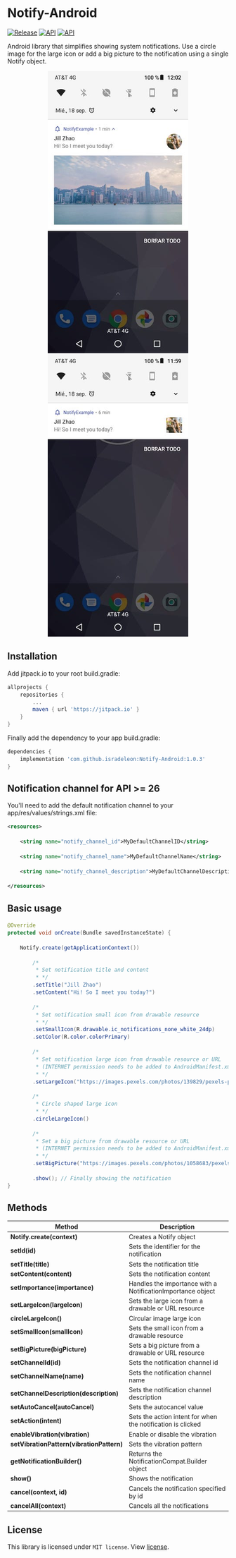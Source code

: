 # Notify-Android
[![Release](https://img.shields.io/github/release/isradeleon/Notify-Android.svg)](https://jitpack.io/#isradeleon/Notify-Android)
[![API](https://img.shields.io/badge/support-API%2019%2B-green)](https://android-arsenal.com/api?level=19#l19)
[![API](https://img.shields.io/badge/support-API%2028-violet)](https://android-arsenal.com/api?level=28#l19)

Android library that simplifies showing system notifications. Use a circle image for the large icon or add
a big picture to the notification using a single Notify object.

<p align="center">
    <img src="preview1.jpeg">
    <img src="preview2.jpeg">
</p>

## Installation

Add jitpack.io to your root build.gradle:
```gradle
allprojects {
    repositories {
        ...
        maven { url 'https://jitpack.io' }
    }
}
```

Finally add the dependency to your app build.gradle:
```gradle
dependencies {
    implementation 'com.github.isradeleon:Notify-Android:1.0.3'
}
```

## Notification channel for API >= 26

You'll need to add the default notification channel to your app/res/values/strings.xml file:
```xml
<resources>

    <string name="notify_channel_id">MyDefaultChannelID</string>

    <string name="notify_channel_name">MyDefaultChannelName</string>

    <string name="notify_channel_description">MyDefaultChannelDescription</string>

</resources>
```

## Basic usage

```java
@Override
protected void onCreate(Bundle savedInstanceState) {

    Notify.create(getApplicationContext())

        /*
         * Set notification title and content
         * */
        .setTitle("Jill Zhao")
        .setContent("Hi! So I meet you today?")

        /*
         * Set notification small icon from drawable resource
         * */
        .setSmallIcon(R.drawable.ic_notifications_none_white_24dp)
        .setColor(R.color.colorPrimary)

        /*
         * Set notification large icon from drawable resource or URL
         * (INTERNET permission needs to be added to AndroidManifest.xml)
         * */
        .setLargeIcon("https://images.pexels.com/photos/139829/pexels-photo-139829.jpeg?auto=compress&cs=tinysrgb&dpr=2&h=150&w=440")

        /*
         * Circle shaped large icon
         * */
        .circleLargeIcon()

        /*
         * Set a big picture from drawable resource or URL
         * (INTERNET permission needs to be added to AndroidManifest.xml)
         * */
        .setBigPicture("https://images.pexels.com/photos/1058683/pexels-photo-1058683.jpeg?auto=compress&cs=tinysrgb&dpr=2&h=650&w=940")

        .show(); // Finally showing the notification
}
```

## Methods

| Method | Description |
|------------------------------------|--------------------------|
| **Notify.create(context)** | Creates a Notify object |
| **setId(id)** | Sets the identifier for the notification |
| **setTitle(title)** | Sets the notification title |
| **setContent(content)** | Sets the notification content |
| **setImportance(importance)** | Handles the importance with a NotificationImportance object |
| **setLargeIcon(largeIcon)** | Sets the large icon from a drawable or URL resource |
| **circleLargeIcon()** | Circular image large icon |
| **setSmallIcon(smallIcon)** | Sets the small icon from a drawable resource |
| **setBigPicture(bigPicture)** | Sets a big picture from a drawable or URL resource |
| **setChannelId(id)** | Sets the notification channel id |
| **setChannelName(name)** | Sets the notification channel name |
| **setChannelDescription(description)** | Sets the notification channel description |
| **setAutoCancel(autoCancel)** | Sets the autocancel value |
| **setAction(intent)** | Sets the action intent for when the notification is clicked |
| **enableVibration(vibration)** | Enable or disable the vibration |
| **setVibrationPattern(vibrationPattern)** | Sets the vibration pattern |
| **getNotificationBuilder()** | Returns the NotificationCompat.Builder object |
| **show()** | Shows the notification |
| **cancel(context, id)** | Cancels the notification specified by id |
| **cancelAll(context)** | Cancels all the notifications |

## License

This library is licensed under `MIT license`. View [license](LICENSE).